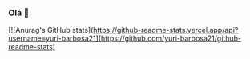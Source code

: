 ### Olá 👋

[![Anurag's GitHub stats](https://github-readme-stats.vercel.app/api?username=yuri-barbosa21](https://github.com/yuri-barbosa21/github-readme-stats)
